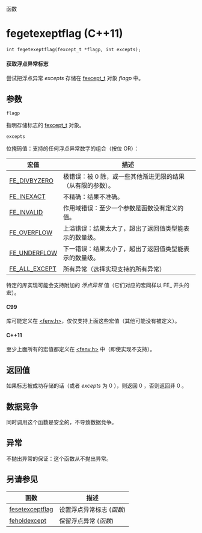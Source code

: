 函数

# fegetexeptflag (C++11)

`int fegetexeptflag(fexcept_t *flagp, int excepts);`

#### 获取浮点异常标志

尝试把浮点异常 _excepts_ 存储在 [fexcept_t](fexcept_t.md) 对象 _flagp_ 中。

## 参数

`flagp`

指明存储标志的 [fexcept_t](fexcept_t.md) 对象。

`excepts`

位掩码值：支持的任何浮点异常数字的组合（按位 OR）：

宏值                              | 描述
--------------------------------- | --------------------------------------------------------------
[FE_DIVBYZERO](FE_DIVBYZERO.md)   | 极错误：被 0 除，或一些其他渐进无限的结果（从有限的参数）。
[FE_INEXACT](FE_INEXACT.md)       | 不精确：结果不准确。
[FE_INVALID](FE_INVALID.md)       | 作用域错误：至少一个参数是函数没有定义的值。
[FE_OVERFLOW](FE_OVERFLOW.md)     | 上溢错误：结果太大了，超出了返回值类型能表示的数量级。
[FE_UNDERFLOW](FE_UNDERFLOW.md)   | 下一错误：结果太小了，超出了返回值类型能表示的数量级。
[FE_ALL_EXCEPT](FE_ALL_EXCEPT.md) | 所有异常（选择实现支持的所有异常）

特定的库实现可能会支持附加的 _浮点异常_ 值（它们对应的宏同样以 FE_ 开头的宏）。

#### C99

库可能定义在 [\<fenv.h\>](README.md)，仅仅支持上面这些宏值（其他可能没有被定义）。

#### C++11

至少上面所有的宏值都定义在 [\<fenv.h\>](README.md) 中（即使实现不支持）。


## 返回值

如果标志被成功存储的话（或者 _excepts_ 为 0 ），则返回 0 ，否则返回非 0 。


## 数据竞争

同时调用这个函数是安全的，不导致数据竞争。


## 异常

不抛出异常的保证：这个函数从不抛出异常。  


## 另请参见

函数                                  | 描述
------------------------------------- | -------------------------
[fesetexceptflag](fesetexceptflag.md) | 设置浮点异常标志 (_函数_)
[feholdexcept](feholdexcept.md)       | 保留浮点异常 (_函数_)
